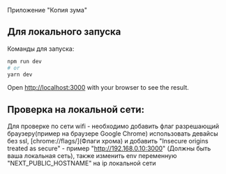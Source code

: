 Приложение "Копия зума"

## Для локального запуска

Команды для запуска:

```bash
npm run dev
# or
yarn dev
```

Open [http://localhost:3000](http://localhost:3000) with your browser to see the result.

## Проверка на локальной сети:

Для проверке по сети wifi - необходимо добавить флаг разрешающий браузеру(пример на браузере Google Chrome) использовать девайсы без ssl, [chrome://flags/](Флаги хрома) и добавить "Insecure origins treated as secure" - пример "http://192.168.0.10:3000" (Должны быть ваша локальная сеть), также изменить env переменную "NEXT_PUBLIC_HOSTNAME" на ip локальной сети
